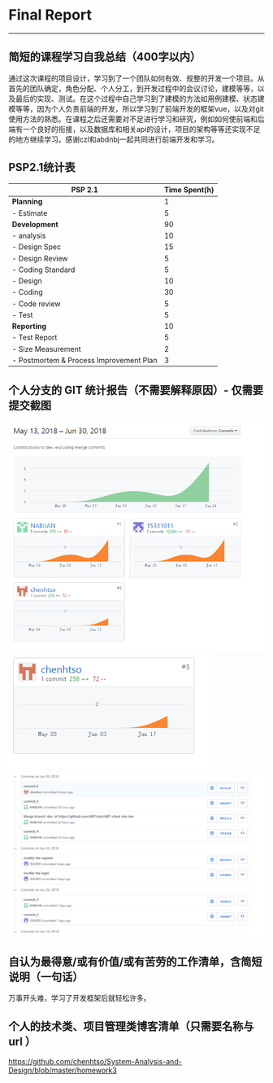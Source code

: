 # Final Report
---
## 简短的课程学习自我总结（400字以内）
   通过这次课程的项目设计，学习到了一个团队如何有效、规整的开发一个项目。从首先的团队确定，角色分配、个人分工，到开发过程中的会议讨论，建模等等，以及最后的实现、测试。在这个过程中自己学习到了建模的方法如用例建模、状态建模等等，因为个人负责前端的开发，所以学习到了前端开发的框架vue，以及对git使用方法的熟悉。在课程之后还需要对不足进行学习和研究，例如如何使前端和后端有一个良好的衔接，以及数据库和相关api的设计，项目的架构等等还实现不足的地方继续学习。感谢czl和abdnbj一起共同进行前端开发和学习。
## PSP2.1统计表
 |PSP 2.1|Time Spent(h)|
|-------|-------|
|**Planning**|1|
| - Estimate | 5 |
|**Development**|90|
| - analysis| 10 |
| - Design Spec| 15 |
| - Design Review| 5 |
| - Coding Standard| 5 |
| - Design| 10 |
| - Coding| 30 |
| - Code review| 5 |
| - Test| 5 |
|**Reporting**|10|
| - Test Report| 5 |
| - Size Measurement| 2 |
| - Postmortem & Process Improvement Plan| 3 |

## 个人分支的 GIT 统计报告（不需要解释原因）- 仅需要提交截图
![此处输入图片的描述][1]
![此处输入图片的描述][2]
![此处输入图片的描述][3]
## 自认为最得意/或有价值/或有苦劳的工作清单，含简短说明（一句话）
万事开头难，学习了开发框架后就轻松许多。
## 个人的技术类、项目管理类博客清单（只需要名称与 url ）

https://github.com/chenhtso/System-Analysis-and-Design/blob/master/homework3


  [1]: https://raw.githubusercontent.com/chenhtso/System-Analysis-and-Design/master/1.png
  [2]: https://raw.githubusercontent.com/chenhtso/System-Analysis-and-Design/master/2.png
  [3]: https://raw.githubusercontent.com/chenhtso/System-Analysis-and-Design/master/3.png

